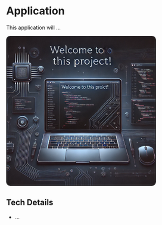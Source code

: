 # Application

This application will ...

<img src="./public/images/project.png" style="width: 400px; border-radius: 10px; border: 1px solid black">

## Tech Details

- ...